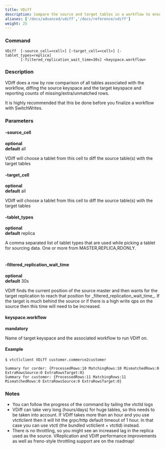 ```yaml
---
title: VDiff
description: Compare the source and target tables in a workflow to ensure data integrity
aliases: ['/docs/advanced/vdiff','/docs/reference/vdiff']
weight: 25
---
```


### Command

```
VDiff  [-source_cell=<cell>] [-target_cell=<cell>] [-tablet_types=replica]
       [-filtered_replication_wait_time=30s] <keyspace.workflow>
```

### Description

VDiff does a row by row comparison of all tables associated with the workflow, diffing the
source keyspace and the target keyspace and reporting counts of missing/extra/unmatched rows.

It is highly recommended that this be done before you finalize a workflow with SwitchWrites.

### Parameters

#### -source_cell 
**optional**\
**default** all

<div class="cmd">
VDiff will choose a tablet from this cell to diff the source table(s) with the target tables
</div>

#### -target_cell 
**optional**\
**default** all

<div class="cmd">
VDiff will choose a tablet from this cell to diff the source table(s) with the target tables
</div>

#### -tablet_types
**optional**\
**default** replica

<div class="cmd">
A comma separated list of tablet types that are used while picking a tablet for sourcing data.
One or more from MASTER,REPLICA,RDONLY.<br><br>
</div>

#### -filtered_replication_wait_time 
**optional**\
**default** 30s

<div class="cmd">
VDiff finds the current position of the source master and then wants for the target replication to reach
that position for _filtered_replication_wait_time_. If the target is much behind the source or if there is 
a high write qps on the source then this time will need to be increased.
</div>


#### keyspace.workflow 
**mandatory**

<div class="cmd">
Name of target keyspace and the associated workflow to run VDiff on.
</div>

#### Example

```
$ vtctlclient VDiff customer.commerce2customer

Summary for corder: {ProcessedRows:10 MatchingRows:10 MismatchedRows:0 ExtraRowsSource:0 ExtraRowsTarget:0}
Summary for customer: {ProcessedRows:11 MatchingRows:11 MismatchedRows:0 ExtraRowsSource:0 ExtraRowsTarget:0}
```

### Notes
 * You can follow the progress of the command by tailing the vtctld logs
 * VDiff can take very long (hours/days) for huge tables, so this needs to be taken into account. If VDiff
 takes more than an hour and you use vtctlclient then it will hit the grpc/http default timeout of 1 hour. 
 In that case you can use vtctl (the bundled vctlclient + vtctld) instead.
 * There is no throttling, so you might see an increased lag in the replica used as the source.
VReplication and VDiff performance improvements as well as freno-style throttling support are on the roadmap!
